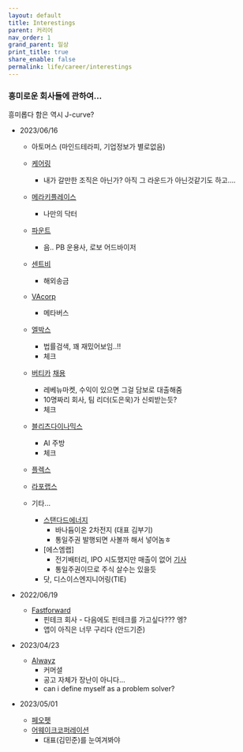 ```yaml
---
layout: default
title: Interestings
parent: 커리어
nav_order: 1
grand_parent: 일상
print_title: true
share_enable: false
permalink: life/career/interestings
---
```


### 흥미로운 회사들에 관하여...

흥미롭다 함은 역시 J-curve?

- 2023/06/16 
  - 아토머스 (마인드테라피, 기업정보가 별로없음)
  - [케어링](https://recruit.caring.co.kr/)
    - 내가 갈만한 조직은 아닌가? 아직 그 라운드가 아닌것같기도 하고....
  - [메라키플레이스](https://career.my-doctor.io/)
    - 나만의 닥터
  - [파운트](https://fount.career.greetinghr.com/home)
    - 음.. PB 운용사, 로보 어드바이저
  - [센트비](http://company.sentbe.com/)
    - 해외송금
  - [VAcorp](http://www.vacorp.co.kr/home/v2/)
    - 메타버스
  - [엘박스](https://lbox.kr/)
    - 법률검색, 꽤 재밌어보임..!!
    - 체크
  - [버티카](https://revenue.market/ko/team/) [채용](https://verticah.career.greetinghr.com/o/76832)
    - 레베뉴마켓, 수익이 있으면 그걸 담보로 대출해줌
    - 10명짜리 회사, 팀 리더(도은욱)가 신뢰받는듯?
    - 체크
  - [블리츠다이나믹스](https://team.blitz-dynamics.com/bcc62330-3988-4a1d-a33b-6668308d3138)
    - AI 주방
    - 체크
  - [플렉스](https://flex.team/)
  - [라포랩스](https://www.rapportlabs.kr/8dogam)

  - 기타...
    - [스탠다드에너지](https://stndenergy.com/)
      - 바나듐이온 2차전지 (대표 김부기)
      - 통일주권 발행되면 사볼까 해서 넣어놈ㅎ
    - [에스엠랩]
      - 전기배터리, IPO 시도했지만 매출이 없어 [기사](http://www.thebell.co.kr/free/content/ArticleView.asp?key=202212211124235200102856&svccode=00&page=1&sort=thebell_check_time)
      - 통일주권이므로 주식 살수는 있을듯
    - 닷, 디스이스엔지니어링(TIE)

- 2022/06/19
  - [Fastforward](https://domino.oopy.io)
    - 핀테크 회사 - 다음에도 핀테크를 가고싶다??? 엥? 
    - 앱이 아직은 너무 구리다 (안드기준)
  
- 2023/04/23
  - [Alwayz](https://team.alwayz.co/)
    - 커머셜 
    - 공고 자체가 장난이 아니다...
    - can i define myself as a problem solver?

- 2023/05/01
  - [페오펫](https://www.peopet.co.kr/)
  - [어웨이크코퍼레이션](https://creator.ly/)
    - 대표(김민준)를 눈여겨봐야